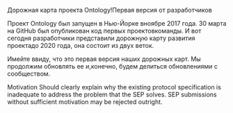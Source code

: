 Дорожная карта проекта Ontology!Первая версия от разработчиков

Проект Ontology был запущен в Нью-Йорке вноябре 2017 года. 30 марта на GitHub был опубликован код первых проектовкоманды. И вот сегодня разработчики представили дорожную карту развития проектадо 2020 года, она состоит из двух веток.

Имейте ввиду, что это первая версия наших дорожных карт. Мы продолжим обновлять ее и,конечно, будем делиться обновлениями с сообществом.

Motivation
Should clearly explain why the existing protocol specification is inadequate to address the problem that the SEP solves. SEP submissions without sufficient motivation may be rejected outright.

